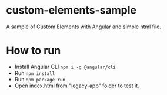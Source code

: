 # custom-elements-sample
A sample of Custom Elements with Angular and simple html file.

# How to run

- Install Angular CLI `npm i -g @angular/cli`
- Run `npm install`
- Run `npm package run`
- Open index.html from "legacy-app" folder to test it.
